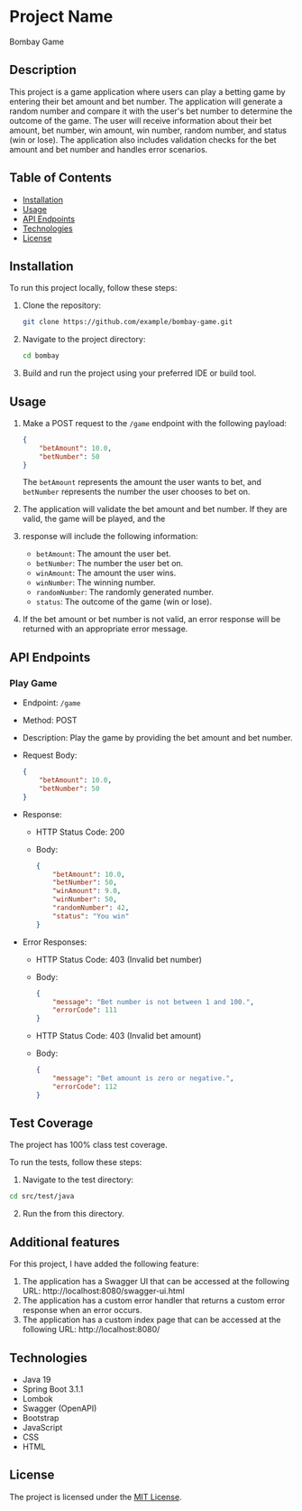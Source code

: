 # Project Name

Bombay Game

## Description

This project is a game application where users can play a betting game by entering their bet amount and bet number. 
The application will generate a random number and compare it with the user's bet number to determine the outcome of 
the game. The user will receive information about their bet amount, bet number, win amount, win number, random number, 
and status (win or lose). The application also includes validation checks for the bet amount and bet number and handles 
error scenarios.

## Table of Contents

- [Installation](#installation)
- [Usage](#usage)
- [API Endpoints](#api-endpoints)
- [Technologies](#technologies)
- [License](#license)

## Installation

To run this project locally, follow these steps:

1. Clone the repository:

   ```bash
   git clone https://github.com/example/bombay-game.git
   ```

2. Navigate to the project directory:

   ```bash
   cd bombay
   ```

3. Build and run the project using your preferred IDE or build tool.

## Usage

1. Make a POST request to the `/game` endpoint with the following payload:

   ```json
   {
       "betAmount": 10.0,
       "betNumber": 50
   }
   ```

   The `betAmount` represents the amount the user wants to bet, and `betNumber` represents the number the user chooses 
to bet on.

2. The application will validate the bet amount and bet number. If they are valid, the game will be played, and the 
3. response will include the following information:

    - `betAmount`: The amount the user bet.
    - `betNumber`: The number the user bet on.
    - `winAmount`: The amount the user wins.
    - `winNumber`: The winning number.
    - `randomNumber`: The randomly generated number.
    - `status`: The outcome of the game (win or lose).

4. If the bet amount or bet number is not valid, an error response will be returned with an appropriate error message.

## API Endpoints

### Play Game

- Endpoint: `/game`
- Method: POST
- Description: Play the game by providing the bet amount and bet number.
- Request Body:

  ```json
  {
      "betAmount": 10.0,
      "betNumber": 50
  }
  ```

- Response:

    - HTTP Status Code: 200 
    - Body:

      ```json
      {
          "betAmount": 10.0,
          "betNumber": 50,
          "winAmount": 9.0,
          "winNumber": 50,
          "randomNumber": 42,
          "status": "You win"
      }
      ```
- Error Responses:
    - HTTP Status Code: 403 (Invalid bet number)
    - Body:

      ```json
      {
          "message": "Bet number is not between 1 and 100.",
          "errorCode": 111
      }
      ```

    - HTTP Status Code: 403 (Invalid bet amount)
    - Body:

      ```json
      {
          "message": "Bet amount is zero or negative.",
          "errorCode": 112
      }
      ```

## Test Coverage

The project has 100%  class test coverage.

To run the tests, follow these steps:

1. Navigate to the test directory:

```bash
cd src/test/java
```

2. Run the from this directory.


## Additional features

For this project, I have added the following feature:

1. The application has a Swagger UI that can be accessed at the following URL: http://localhost:8080/swagger-ui.html
2. The application has a custom error handler that returns a custom error response when an error occurs.
3. The application has a custom index page that can be accessed at the following URL: http://localhost:8080/


## Technologies

- Java 19
- Spring Boot 3.1.1
- Lombok 
- Swagger (OpenAPI)
- Bootstrap
- JavaScript
- CSS
- HTML

## License

The project is licensed under the [MIT License](LICENSE).